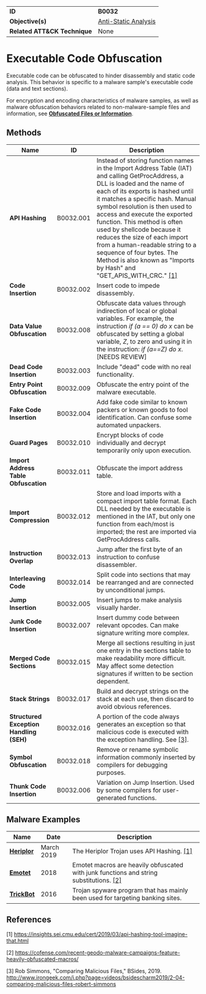 |||
|---|---|
|**ID**|**B0032**|
|**Objective(s)**|[Anti-Static Analysis](https://github.com/MBCProject/mbc-markdown/tree/master/anti-static-analysis)|
|**Related ATT&CK Technique**|None|


Executable Code Obfuscation
===========================
Executable code can be obfuscated to hinder disassembly and static code analysis. This behavior is specific to a malware sample's executable code (data and text sections).

For encryption and encoding characteristics of malware samples, as well as malware obfuscation behaviors related to non-malware-sample files and information, see [**Obfuscated Files or Information**](https://github.com/MBCProject/mbc-markdown/blob/master/defense-evasion/obfuscate-files.md).

Methods
-------
|Name|ID|Description|
|---|---|---|
|**API Hashing**|B0032.001|Instead of storing function names in the Import Address Table (IAT) and calling GetProcAddress, a DLL is loaded and the name of each of its exports is hashed until it matches a specific hash. Manual symbol resolution is then used to access and execute the exported function. This method is often used by shellcode because it reduces the size of each import from a human-readable string to a sequence of four bytes. The Method is also known as "Imports by Hash" and "GET_APIS_WITH_CRC." [[1]](#1)|
|**Code Insertion**|B0032.002|Insert code to impede disassembly.|
|**Data Value Obfuscation**|B0032.008|Obfuscate data values through indirection of local or global variables. For example, the instruction *if (a == 0) do x* can be obfuscated by setting a global variable, *Z*, to zero and using it in the instruction: *if (a==Z) do x*.  [NEEDS REVIEW]|
|**Dead Code Insertion**|B0032.003|Include "dead" code with no real functionality.|
|**Entry Point Obfuscation**|B0032.009|Obfuscate the entry point of the malware executable.|
|**Fake Code Insertion**|B0032.004|Add fake code similar to known packers or known goods to fool identification. Can confuse some automated unpackers.|
|**Guard Pages**|B0032.010|Encrypt blocks of code individually and decrypt temporarily only upon execution.|
|**Import Address Table Obfuscation**|B0032.011|Obfuscate the import address table.|
|**Import Compression**|B0032.012|Store and load imports with a compact import table format. Each DLL needed by the executable is mentioned in the IAT, but only one function from each/most is imported; the rest are imported via GetProcAddress calls.|
|**Instruction Overlap**|B0032.013|Jump after the first byte of an instruction to confuse disassembler.|
|**Interleaving Code**|B0032.014|Split code into sections that may be rearranged and are connected by unconditional jumps.|
|**Jump Insertion**|B0032.005|Insert jumps to make analysis visually harder.|
|**Junk Code Insertion**|B0032.007|Insert dummy code between relevant opcodes. Can make signature writing more complex.|
|**Merged Code Sections**|B0032.015|Merge all sections resulting in just one entry in the sections table to make readability more difficult. May affect some detection signatures if written to be section dependent.|
|**Stack Strings**|B0032.017|Build and decrypt strings on the stack at each use, then discard to avoid obvious references.|
|**Structured Exception Handling (SEH)**|B0032.016|A portion of the code always generates an exception so that malicious code is executed with the exception handling. See  [[3]](#3).|
|**Symbol Obfuscation**|B0032.018|Remove or rename symbolic information commonly inserted by compilers for debugging purposes.|
|**Thunk Code Insertion**|B0032.006|Variation on Jump Insertion. Used by some compilers for user-generated functions.|
   
Malware Examples
----------------
|Name|Date|Description|
|---|---|---|
|[**Heriplor**](https://github.com/MBCProject/mbc-markdown/blob/master/xample-malware/heriplor.md)|March 2019|The Heriplor Trojan uses API Hashing. [[1]](#1)|
|[**Emotet**](https://github.com/MBCProject/mbc-markdown/blob/master/xample-malware/emotet.md)|2018|Emotet macros are heavily obfuscated with junk functions and string substitutions. [[2]](#2)|
|[**TrickBot**](https://github.com/MBCProject/mbc-markdown/tree/master/xample-malware/trickbot.md)|2016|Trojan spyware program that has mainly been used for targeting banking sites.|

References
----------
<a name="1">[1]</a> https://insights.sei.cmu.edu/cert/2019/03/api-hashing-tool-imagine-that.html

<a name="2">[2]</a> https://cofense.com/recent-geodo-malware-campaigns-feature-heavily-obfuscated-macros/

<a name="3">[3]</a> Rob Simmons, "Comparing Malicious Files," BSides, 2019. http://www.irongeek.com/i.php?page=videos/bsidescharm2019/2-04-comparing-malicious-files-robert-simmons
